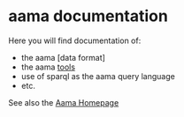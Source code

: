 # aama documentation

Here you will find documentation of:

* the aama [data format]
* the aama [tools](https://github.com/aama/tools)
* use of sparql as the aama query language
* etc.

See also the [Aama Homepage](https://aama.github.io/)
